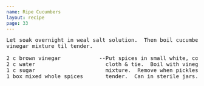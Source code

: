 ```yaml
---
name: Ripe Cucumbers
layout: recipe
page: 33
---
```


<pre>
Let soak overnight in weal salt solution.  Then boil cucumbers in
vinegar mixture til tender.

2 c brown vinegar            --Put spices in small white, cotton
2 c water                      cloth & tie.  Boil with vinegar
1 c sugar                      mixture.  Remove when pickles are
1 box mixed whole spices       tender.  Can in sterile jars.
</pre>
